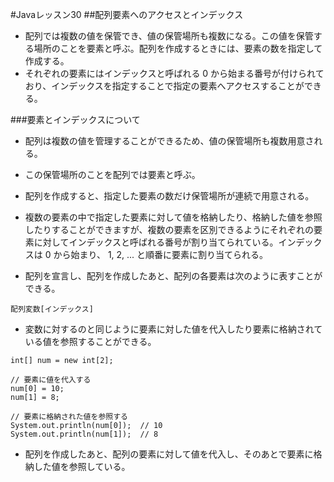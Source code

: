 #Javaレッスン30
##配列要素へのアクセスとインデックス
- 配列では複数の値を保管でき、値の保管場所も複数になる。この値を保管する場所のことを要素と呼ぶ。配列を作成するときには、要素の数を指定して作成する。
- それぞれの要素にはインデックスと呼ばれる 0 から始まる番号が付けられており、インデックスを指定することで指定の要素へアクセスすることができる。

###要素とインデックスについて
- 配列は複数の値を管理することができるため、値の保管場所も複数用意される。
- この保管場所のことを配列では要素と呼ぶ。
- 配列を作成すると、指定した要素の数だけ保管場所が連続で用意される。

- 複数の要素の中で指定した要素に対して値を格納したり、格納した値を参照したりすることができますが、複数の要素を区別できるようにそれぞれの要素に対してインデックスと呼ばれる番号が割り当てられている。インデックスは 0 から始まり、 1, 2, ... と順番に要素に割り当てられる。
- 配列を宣言し、配列を作成したあと、配列の各要素は次のように表すことができる。

```
配列変数[インデックス]
```
- 変数に対するのと同じように要素に対した値を代入したり要素に格納されている値を参照することができる。

```
int[] num = new int[2];

// 要素に値を代入する
num[0] = 10;
num[1] = 8;

// 要素に格納された値を参照する
System.out.println(num[0]);  // 10
System.out.println(num[1]);  // 8

```

- 配列を作成したあと、配列の要素に対して値を代入し、そのあとで要素に格納した値を参照している。
